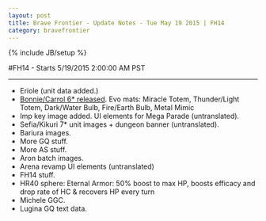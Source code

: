 ```yaml
---
layout: post
title: Brave Frontier - Update Notes - Tue May 19 2015 | FH14
category: bravefrontier
---
```


{% include JB/setup %}

#FH14 - Starts 5/19/2015 2:00:00 AM PST

----------------------

* Eriole (unit data added.)
* [Bonnie/Carrol 6* released](/bravefrontier/2015/05/05/bravefrontier-update-notes/). Evo mats: Miracle Totem, Thunder/Light Totem, Dark/Water Bulb, Fire/Earth Bulb, Metal Mimic
* Imp key image added. UI elements for  Mega Parade (untranslated).
* Sefia/Kikuri 7* unit images + dungeon banner (untranslated).
* Bariura images.
* More GQ stuff.
* More AS stuff.
* Aron batch images.
* Arena revamp UI elements (untranslated)
* FH14 stuff.
* HR40 sphere: Eternal Armor: 50% boost to max HP, boosts efficacy and drop rate of HC & recovers HP every turn
* Michele GGC.
* Lugina GQ text data.